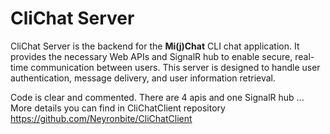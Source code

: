 # CliChat Server

CliChat Server is the backend for the **Mi(j)Chat** CLI chat application. It provides the necessary Web APIs and SignalR hub to enable secure, real-time communication between users. This server is designed to handle user authentication, message delivery, and user information retrieval.

Code is clear and commented.
There are 4 apis and one SignalR hub
...
More details you can find in CliChatClient repository
https://github.com/Neyronbite/CliChatClient
